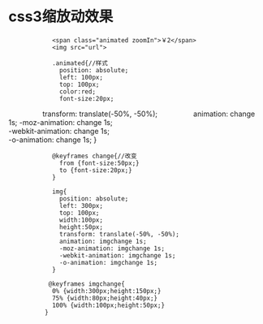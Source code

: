 # css3缩放动效果 #

                <span class="animated zoomIn">￥2</span>
                <img src="url">

                .animated{//样式
                  position: absolute;
                  left: 100px;
                  top: 100px;
                  color:red;
                  font-size:20px;
                  transform: translate(-50%, -50%);
                  animation: change 1s;
                  -moz-animation: change 1s;    
                  -webkit-animation: change 1s;    
                  -o-animation: change 1s;
                }

                @keyframes change{//改变
                  from {font-size:50px;}
                  to {font-size:20px;}
                }

                img{
                  position: absolute;
                  left: 300px;
                  top: 100px;
                  width:100px;
                  height:50px;
                  transform: translate(-50%, -50%);
                  animation: imgchange 1s;
                  -moz-animation: imgchange 1s;    
                  -webkit-animation: imgchange 1s;    
                  -o-animation: imgchange 1s;
                }

               @keyframes imgchange{
                0% {width:300px;height:150px;}
                75% {width:80px;height:40px;}
                100% {width:100px;height:50px;}
              }

